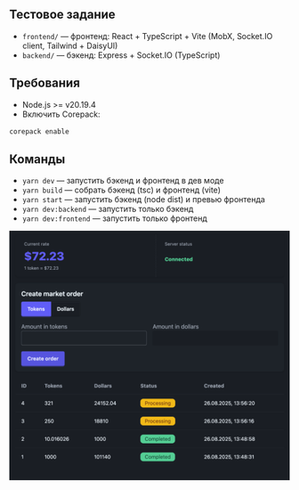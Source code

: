 ## Тестовое задание

- `frontend/` — фронтенд: React + TypeScript + Vite (MobX, Socket.IO client, Tailwind + DaisyUI)
- `backend/` — бэкенд: Express + Socket.IO (TypeScript)

## Требования

- Node.js >= v20.19.4
- Включить Corepack:

```bash
corepack enable
```

## Команды

- `yarn dev` — запустить бэкенд и фронтенд в дев моде
- `yarn build` — собрать бэкенд (tsc) и фронтенд (vite)
- `yarn start` — запустить бэкенд (node dist) и превью фронтенда
- `yarn dev:backend` — запустить только бэкенд
- `yarn dev:frontend` — запустить только фронтенд

![Пример работы](./example.png)
